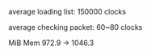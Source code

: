 average loading list: 150000 clocks

average checking packet: 60~80 clocks

MiB Mem 972.9 -> 1046.3
